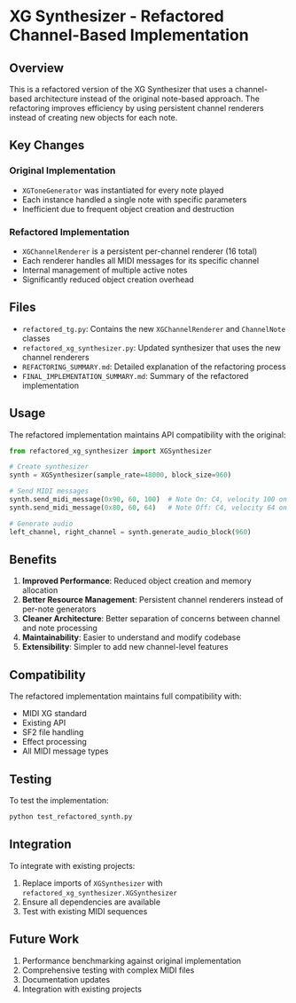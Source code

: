 # XG Synthesizer - Refactored Channel-Based Implementation

## Overview

This is a refactored version of the XG Synthesizer that uses a channel-based architecture instead of the original note-based approach. The refactoring improves efficiency by using persistent channel renderers instead of creating new objects for each note.

## Key Changes

### Original Implementation
- `XGToneGenerator` was instantiated for every note played
- Each instance handled a single note with specific parameters
- Inefficient due to frequent object creation and destruction

### Refactored Implementation
- `XGChannelRenderer` is a persistent per-channel renderer (16 total)
- Each renderer handles all MIDI messages for its specific channel
- Internal management of multiple active notes
- Significantly reduced object creation overhead

## Files

- `refactored_tg.py`: Contains the new `XGChannelRenderer` and `ChannelNote` classes
- `refactored_xg_synthesizer.py`: Updated synthesizer that uses the new channel renderers
- `REFACTORING_SUMMARY.md`: Detailed explanation of the refactoring process
- `FINAL_IMPLEMENTATION_SUMMARY.md`: Summary of the refactored implementation

## Usage

The refactored implementation maintains API compatibility with the original:

```python
from refactored_xg_synthesizer import XGSynthesizer

# Create synthesizer
synth = XGSynthesizer(sample_rate=48000, block_size=960)

# Send MIDI messages
synth.send_midi_message(0x90, 60, 100)  # Note On: C4, velocity 100 on channel 1
synth.send_midi_message(0x80, 60, 64)   # Note Off: C4, velocity 64 on channel 1

# Generate audio
left_channel, right_channel = synth.generate_audio_block(960)
```

## Benefits

1. **Improved Performance**: Reduced object creation and memory allocation
2. **Better Resource Management**: Persistent channel renderers instead of per-note generators
3. **Cleaner Architecture**: Better separation of concerns between channel and note processing
4. **Maintainability**: Easier to understand and modify codebase
5. **Extensibility**: Simpler to add new channel-level features

## Compatibility

The refactored implementation maintains full compatibility with:
- MIDI XG standard
- Existing API
- SF2 file handling
- Effect processing
- All MIDI message types

## Testing

To test the implementation:

```bash
python test_refactored_synth.py
```

## Integration

To integrate with existing projects:
1. Replace imports of `XGSynthesizer` with `refactored_xg_synthesizer.XGSynthesizer`
2. Ensure all dependencies are available
3. Test with existing MIDI sequences

## Future Work

1. Performance benchmarking against original implementation
2. Comprehensive testing with complex MIDI files
3. Documentation updates
4. Integration with existing projects